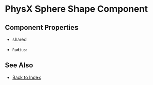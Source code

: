 # PhysX Sphere Shape Component

<!-- PAGE IS TODO -->

## Component Properties

* shared

* `Radius`:

## See Also

* [Back to Index](../../index.md)
